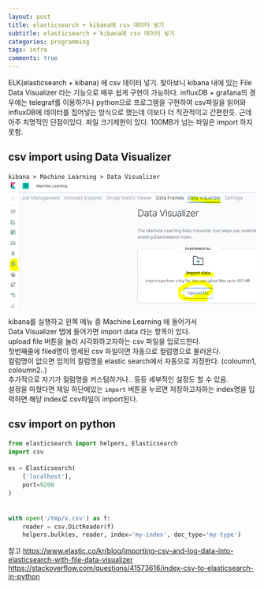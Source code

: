 ```yaml
---
layout: post
title: elasticsearch + kibana에 csv 데이터 넣기
subtitle: elasticsearch + kibana에 csv 데이터 넣기
categories: programming
tags: infra
comments: true
---
```


ELK(elasticsearch + kibana) 에 csv 데이터 넣기.
찾아보니 kibana 내에 있는 File Data Visualizer 라는 기능으로 매우 쉽게 구현이 가능하다.
influxDB + grafana의 경우에는 telegraf를 이용하거나 python으로 프로그램을 구현하여 csv파일을 읽어와 influxDB에 데이터를 집어넣는 방식으로 했는데 이보다 더 직관적이고 간편한듯. 근데 아주 치명적인 단점이있다. 파일 크기제한이 있다. 100MB가 넘는 파일은 import 하지 못함. 

## csv import using Data Visualizer
`kibana > Machine Learning > Data Visualizer`  
![72](https://github.com/berrrrr/berrrrr.github.io/blob/master/_images/72.PNG)

kibana를 실행하고 왼쪽 메뉴 중 Machine Learning 에 들어가서  
Data Visualizer 탭에 들어가면 import data 라는 항목이 있다.  
upload file 버튼을 눌러 시각화하고자하는 csv 파일을 업로드한다.  
첫번째줄에 filed명이 명세된 csv 파일이면 자동으로 컬럼명으로 불러온다.  
컬럼명이 없으면 임의의 컬럼명을 elastic search에서 자동으로 지정한다. (coloumn1, coloumn2..)  
추가적으로 자기가 컬럼명을 커스텀하거나.. 등등 세부적인 설정도 할 수 있음.  
설정을 마쳤다면 제일 하단에있는 `import` 버튼을 누르면 저장하고자하는 index명을 입력하면 해당 index로 csv파일이 import된다. 

## csv import on python

```python
from elasticsearch import helpers, Elasticsearch
import csv

es = Elasticsearch(
    ['localhost'],
    port=9200
)


with open('/tmp/x.csv') as f:
    reader = csv.DictReader(f)
    helpers.bulk(es, reader, index='my-index', doc_type='my-type')
```

참고 https://www.elastic.co/kr/blog/importing-csv-and-log-data-into-elasticsearch-with-file-data-visualizer  
https://stackoverflow.com/questions/41573616/index-csv-to-elasticsearch-in-python